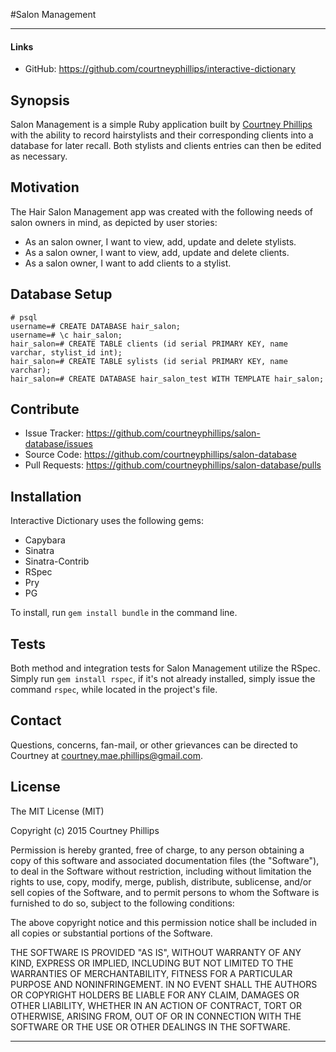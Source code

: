 
#Salon Management

---

#### Links

  - GitHub: https://github.com/courtneyphillips/interactive-dictionary

## Synopsis

Salon Management is a simple Ruby application built by [Courtney Phillips](https://github.com/courtneymaepdx) with the ability to record hairstylists and their corresponding clients into a database for later recall. Both stylists and clients entries can then be edited as necessary.

## Motivation

The Hair Salon Management app was created with the following needs of salon owners in mind, as depicted by user stories:

  - As an salon owner, I want to view, add, update and delete stylists.
  - As a salon owner, I want to view, add, update and delete clients.
  - As a salon owner, I want to add clients to a stylist.

## Database Setup

```
# psql
username=# CREATE DATABASE hair_salon;
username=# \c hair_salon;
hair_salon=# CREATE TABLE clients (id serial PRIMARY KEY, name varchar, stylist_id int);
hair_salon=# CREATE TABLE sylists (id serial PRIMARY KEY, name varchar);
hair_salon=# CREATE DATABASE hair_salon_test WITH TEMPLATE hair_salon;
```

## Contribute

  - Issue Tracker: https://github.com/courtneyphillips/salon-database/issues
  - Source Code: https://github.com/courtneyphillips/salon-database
  - Pull Requests: https://github.com/courtneyphillips/salon-database/pulls

## Installation

Interactive Dictionary uses the following gems:

  - Capybara
  - Sinatra
  - Sinatra-Contrib
  - RSpec
  - Pry
  - PG

To install, run `gem install bundle` in the command line.

## Tests

Both method and integration tests for Salon Management utilize the RSpec. Simply run `gem install rspec`, if it's not already installed, simply issue the command `rspec`, while located in the project's file.

## Contact

Questions, concerns, fan-mail, or other grievances can be directed to Courtney at <courtney.mae.phillips@gmail.com>.

## License

The MIT License (MIT)

Copyright (c) 2015 Courtney Phillips

Permission is hereby granted, free of charge, to any person obtaining a copy
of this software and associated documentation files (the "Software"), to deal
in the Software without restriction, including without limitation the rights
to use, copy, modify, merge, publish, distribute, sublicense, and/or sell
copies of the Software, and to permit persons to whom the Software is
furnished to do so, subject to the following conditions:

The above copyright notice and this permission notice shall be included in
all copies or substantial portions of the Software.

THE SOFTWARE IS PROVIDED "AS IS", WITHOUT WARRANTY OF ANY KIND, EXPRESS OR
IMPLIED, INCLUDING BUT NOT LIMITED TO THE WARRANTIES OF MERCHANTABILITY,
FITNESS FOR A PARTICULAR PURPOSE AND NONINFRINGEMENT. IN NO EVENT SHALL THE
AUTHORS OR COPYRIGHT HOLDERS BE LIABLE FOR ANY CLAIM, DAMAGES OR OTHER
LIABILITY, WHETHER IN AN ACTION OF CONTRACT, TORT OR OTHERWISE, ARISING FROM,
OUT OF OR IN CONNECTION WITH THE SOFTWARE OR THE USE OR OTHER DEALINGS IN
THE SOFTWARE.

---
